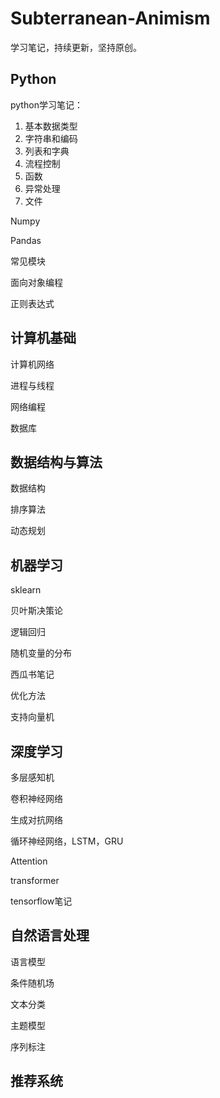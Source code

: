 # Subterranean-Animism

学习笔记，持续更新，坚持原创。

## Python

python学习笔记：

1. 基本数据类型
2. 字符串和编码
3. 列表和字典
4. 流程控制
5. 函数
6. 异常处理
7. 文件

Numpy

Pandas

常见模块

面向对象编程

正则表达式



## 计算机基础

计算机网络

进程与线程

网络编程

数据库



## 数据结构与算法

数据结构

排序算法

动态规划



## 机器学习

sklearn

贝叶斯决策论

逻辑回归

随机变量的分布

西瓜书笔记

优化方法

支持向量机



## 深度学习

多层感知机

卷积神经网络

生成对抗网络

循环神经网络，LSTM，GRU

Attention

transformer

tensorflow笔记



## 自然语言处理

语言模型

条件随机场

文本分类

主题模型

序列标注



## 推荐系统


